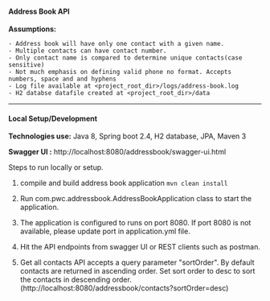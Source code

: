 #### Address Book API

 **Assumptions:**

    - Address book will have only one contact with a given name.
    - Multiple contacts can have contact number.
    - Only contact name is compared to determine unique contacts(case sensitive)
    - Not much emphasis on defining valid phone no format. Accepts numbers, space and and hyphens
    - Log file available at <project_root_dir>/logs/address-book.log
    - H2 databse datafile created at <project_root_dir>/data
 
 ----
 #### Local Setup/Development
 
 **Technologies use:** Java 8, Spring boot 2.4, H2 database, JPA, Maven 3
 
 **Swagger UI :** http://localhost:8080/addressbook/swagger-ui.html
   
 Steps to run locally or setup.
 
 1. compile and build address book application
    ```mvn clean install```
    
 2. Run com.pwc.addressbook.AddressBookApplication class to start the application.
 
 3. The application is configured to runs on port 8080. If port 8080 is not available, please update port in application.yml file.
 
 4. Hit the API endpoints from swagger UI or REST clients such as postman.
 
 5. Get all contacts API accepts a query parameter "sortOrder". By default contacts are returned in ascending order. Set sort order to desc to sort the contacts in descending order.(http://localhost:8080/addressbook/contacts?sortOrder=desc)
  
 
    
    
